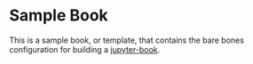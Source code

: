 # Sample Book

This is a sample book, or template, that contains the bare bones configuration for building a [jupyter-book](https://jupyterbook.org). 